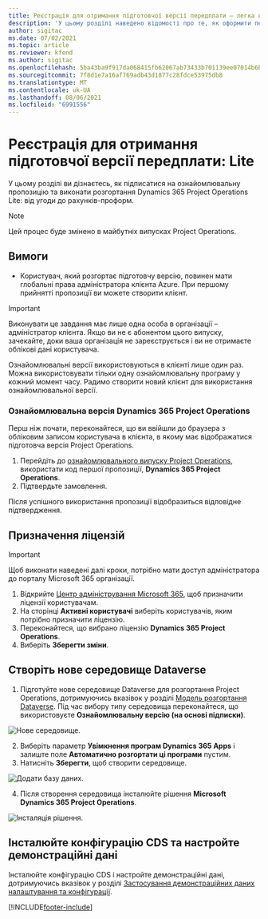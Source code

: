 ```yaml
---
title: Реєстрація для отримання підготовчої версії передплати – легка версія
description: 'У цьому розділі наведено відомості про те, як оформити передплату та здійснити розгортання Project Operations Lite: від угоди до рахунків-проформ.'
author: sigitac
ms.date: 07/02/2021
ms.topic: article
ms.reviewer: kfend
ms.author: sigitac
ms.openlocfilehash: 5ba43ba9f917da068415fb62067ab73433b701139ee07014b6bd8c02612008ce
ms.sourcegitcommit: 7f8d1e7a16af769adb43d1877c28fdce53975db8
ms.translationtype: MT
ms.contentlocale: uk-UA
ms.lasthandoff: 08/06/2021
ms.locfileid: "6991556"
---
```

# <a name="sign-up-for-a-preview-subscription---lite"></a>Реєстрація для отримання підготовчої версії передплати: Lite 

У цьому розділі ви дізнаєтесь, як підписатися на ознайомлювальну пропозицію та виконати розгортання Dynamics 365 Project Operations Lite: від угоди до рахунків-проформ.

> [!NOTE]
> Цей процес буде змінено в майбутніх випусках Project Operations.

## <a name="prerequisites"></a>Вимоги
- Користувач, який розгортає підготовчу версію, повинен мати глобальні права адміністратора клієнта Azure. При першому прийнятті пропозиції ви можете створити клієнт.

> [!IMPORTANT]
> Виконувати це завдання має лише одна особа в організації – адміністратор клієнта. Якщо ви не є абонентом цього випуску, зачекайте, доки ваша організація не зареєструється і ви не отримаєте облікові дані користувача.
> 
> Ознайомлювальні версії використовуються в клієнті лише один раз. Можна використовувати тільки одну ознайомлювальну програму у кожний момент часу. Радимо створити новий клієнт для використання ознайомлювальної версії.

### <a name="dynamics-365-project-operations-trial"></a>Ознайомлювальна версія Dynamics 365 Project Operations 

Перш ніж почати, переконайтеся, що ви ввійшли до браузера з обліковим записом користувача в клієнта, в якому має відображатися підготовча версія Project Operations.

1. Перейдіть до [ознайомлювального випуску Project Operations](https://aka.ms/try-po), використати код першої пропозиції, **Dynamics 365 Project Operations**.
2. Підтвердьте замовлення.

  Після успішного використання пропозиції відобразиться відповідне підтвердження.

## <a name="assign-licenses"></a>Призначення ліцензій

> [!IMPORTANT]
> Щоб виконати наведені далі кроки, потрібно мати доступ адміністратора до порталу Microsoft 365 організації.


1. Відкрийте [Центр адміністрування Microsoft 365](https://portal.office.com/), щоб призначити ліцензії користувачам.
2. На сторінці **Активні користувачі** виберіть користувачів, яким потрібно призначити ліцензію.
3. Переконайтеся, що вибрано ліцензію **Dynamics 365 Project Operations**. 
4. Виберіть **Зберегти зміни**.

## <a name="create-a-new-dataverse-environment"></a>Створіть нове середовище Dataverse

1. Підготуйте нове середовище Dataverse для розгортання Project Operations, дотримуючись вказівок у розділі [Модель розгортання Dataverse](lite-deployment.md). Під час вибору типу середовища переконайтеся, що використовуєте **Ознайомлювальну версію (на основі підписки)**.

  ![Нове середовище.](./media/19CreateEnvironment.png)

2. Виберіть параметр **Увімкнення програм Dynamics 365 Apps** і залиште поле **Автоматично розгортати ці програми** пустим.  
3. Натисніть **Зберегти**, щоб створити середовище.

  ![Додати базу даних.](./media/20CreateEnvironment1.png)

4. Після створення середовища інсталюйте рішення **Microsoft Dynamics 365 Project Operations**. 

![Інсталяція рішення.](./media/21InstallSolution.png)

## <a name="install-a-cds-configuration-and-setup-demo-data"></a>Інсталюйте конфігурацію CDS та настройте демонстраційні дані

Інсталюйте конфігурацію CDS і настройте демонстраційні дані, дотримуючись вказівок у розділі [Застосування демонстраційних даних налаштування та конфігурації](lite-apply-demo-setup-config-data.md).


[!INCLUDE[footer-include](../includes/footer-banner.md)]
